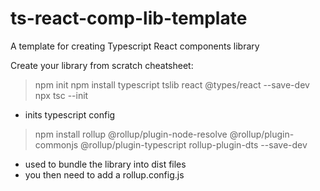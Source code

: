 # ts-react-comp-lib-template
A template for creating Typescript React components library

Create your library from scratch cheatsheet:
> npm init
> npm install typescript tslib react @types/react --save-dev
> npx tsc --init
  - inits typescript config
> npm install rollup @rollup/plugin-node-resolve @rollup/plugin-commonjs @rollup/plugin-typescript rollup-plugin-dts --save-dev
  - used to bundle the library into dist files
  - you then need to add a rollup.config.js
